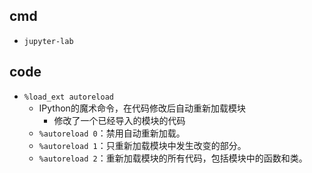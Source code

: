 ## cmd
+ `jupyter-lab`

## code
+ `%load_ext autoreload`
    + IPython的魔术命令，在代码修改后自动重新加载模块
        + 修改了一个已经导入的模块的代码
    + `%autoreload 0`：禁用自动重新加载。
    + `%autoreload 1`：只重新加载模块中发生改变的部分。
    + `%autoreload 2`：重新加载模块的所有代码，包括模块中的函数和类。